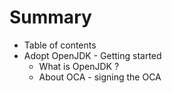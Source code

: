 # Summary

* Table of contents
* Adopt OpenJDK - Getting started
   * What is OpenJDK ?
   * About OCA - signing the OCA

